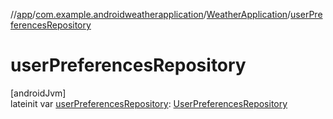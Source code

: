 //[app](../../../index.md)/[com.example.androidweatherapplication](../index.md)/[WeatherApplication](index.md)/[userPreferencesRepository](user-preferences-repository.md)

# userPreferencesRepository

[androidJvm]\
lateinit var [userPreferencesRepository](user-preferences-repository.md): [UserPreferencesRepository](../../com.example.androidweatherapplication.data/-user-preferences-repository/index.md)
